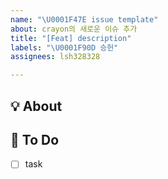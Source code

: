```yaml
---
name: "\U0001F47E issue template"
about: crayon의 새로운 이슈 추가
title: "[Feat] description"
labels: "\U0001F90D 승헌"
assignees: lsh328328

---
```


## 💡 About
<!--무엇에 관한 이슈인지 소개해주세요.-->


## 📝 To Do
- [ ] task
